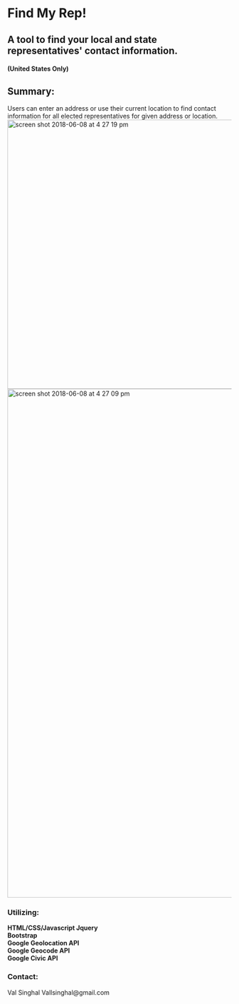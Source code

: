 <h1>
Find My Rep! 
</h1>
<h2>
A tool to find your local and state representatives' contact information. 
</h2>
<h4>
(United States Only)
</h4>

<h2>
Summary: 
</h2>
Users can enter an address or use their current location to find contact information for all elected representatives for 
 given address or location. 
 
 <img width="603" alt="screen shot 2018-06-08 at 4 27 19 pm" src="https://user-images.githubusercontent.com/487681/41184988-e55fa00a-6b38-11e8-9e74-5342fc76e80e.png">
 <img width="1140" alt="screen shot 2018-06-08 at 4 27 09 pm" src="https://user-images.githubusercontent.com/487681/41185021-2cd5ad30-6b39-11e8-8396-f54da60b3d13.png">



<h3>Utilizing: </h3>
<strong>HTML/CSS/Javascript
Jquery<Br>
Bootstrap<Br>
Google Geolocation API<Br>
Google Geocode API<Br>
Google Civic API <Br>
</strong>

<h3>Contact: </h3>
Val Singhal
Vallsinghal@gmail.com 
